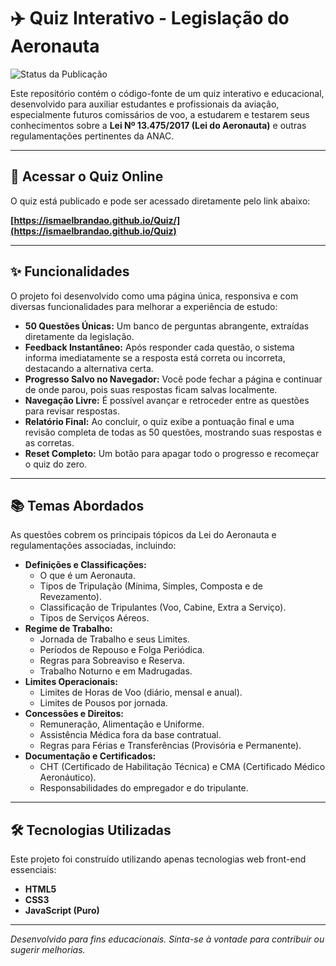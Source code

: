 # ✈️ Quiz Interativo - Legislação do Aeronauta

![Status da Publicação](https://img.shields.io/github/deployments/SEU-USUARIO/NOME-DO-REPOSITORIO/github-pages?label=Status&logo=github&style=for-the-badge)

Este repositório contém o código-fonte de um quiz interativo e educacional, desenvolvido para auxiliar estudantes e profissionais da aviação, especialmente futuros comissários de voo, a estudarem e testarem seus conhecimentos sobre a **Lei Nº 13.475/2017 (Lei do Aeronauta)** e outras regulamentações pertinentes da ANAC.

---

## 🚀 Acessar o Quiz Online

O quiz está publicado e pode ser acessado diretamente pelo link abaixo:

**[https://ismaelbrandao.github.io/Quiz/](https://ismaelbrandao.github.io/Quiz)**

---

## ✨ Funcionalidades

O projeto foi desenvolvido como uma página única, responsiva e com diversas funcionalidades para melhorar a experiência de estudo:

* **50 Questões Únicas:** Um banco de perguntas abrangente, extraídas diretamente da legislação.
* **Feedback Instantâneo:** Após responder cada questão, o sistema informa imediatamente se a resposta está correta ou incorreta, destacando a alternativa certa.
* **Progresso Salvo no Navegador:** Você pode fechar a página e continuar de onde parou, pois suas respostas ficam salvas localmente.
* **Navegação Livre:** É possível avançar e retroceder entre as questões para revisar respostas.
* **Relatório Final:** Ao concluir, o quiz exibe a pontuação final e uma revisão completa de todas as 50 questões, mostrando suas respostas e as corretas.
* **Reset Completo:** Um botão para apagar todo o progresso e recomeçar o quiz do zero.

---

## 📚 Temas Abordados

As questões cobrem os principais tópicos da Lei do Aeronauta e regulamentações associadas, incluindo:

* **Definições e Classificações:**
    * O que é um Aeronauta.
    * Tipos de Tripulação (Mínima, Simples, Composta e de Revezamento).
    * Classificação de Tripulantes (Voo, Cabine, Extra a Serviço).
    * Tipos de Serviços Aéreos.
* **Regime de Trabalho:**
    * Jornada de Trabalho e seus Limites.
    * Períodos de Repouso e Folga Periódica.
    * Regras para Sobreaviso e Reserva.
    * Trabalho Noturno e em Madrugadas.
* **Limites Operacionais:**
    * Limites de Horas de Voo (diário, mensal e anual).
    * Limites de Pousos por jornada.
* **Concessões e Direitos:**
    * Remuneração, Alimentação e Uniforme.
    * Assistência Médica fora da base contratual.
    * Regras para Férias e Transferências (Provisória e Permanente).
* **Documentação e Certificados:**
    * CHT (Certificado de Habilitação Técnica) e CMA (Certificado Médico Aeronáutico).
    * Responsabilidades do empregador e do tripulante.

---

## 🛠️ Tecnologias Utilizadas

Este projeto foi construído utilizando apenas tecnologias web front-end essenciais:

* **HTML5**
* **CSS3**
* **JavaScript (Puro)**

---

*Desenvolvido para fins educacionais. Sinta-se à vontade para contribuir ou sugerir melhorias.*

